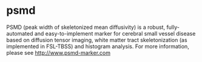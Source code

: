 # psmd

PSMD (peak width of skeletonized mean diffusivity) is a robust, fully-automated and easy-to-implement marker for cerebral small vessel disease based on diffusion tensor imaging, white matter tract skeletonization (as implemented in FSL-TBSS) and histogram analysis. For more  information, please see http://www.psmd-marker.com
